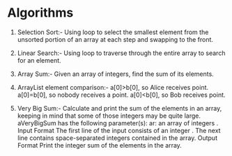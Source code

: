 # Algorithms
1. Selection Sort:-
Using loop to select the smallest element from the unsorted portion of an array at each step and swapping to the front.

2. Linear Search:-
Using loop to traverse through the entire array to search for an element. 

3. Array Sum:- 
Given an array of integers, find the sum of its elements.

4. ArrayList element comparison:-
a[0]>b[0], so Alice receives  point.
a[0]=b[0], so nobody receives a point.
a[0]<b[0], so Bob receives  point.

5. Very Big Sum:- 
Calculate and print the sum of the elements in an array, keeping in mind that some of those integers may be quite large.
aVeryBigSum has the following parameter(s):
ar: an array of integers .
Input Format
The first line of the input consists of an integer .
The next line contains  space-separated integers contained in the array.
Output Format
Print the integer sum of the elements in the array.
